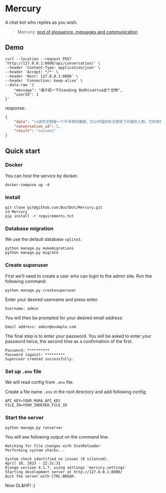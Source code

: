 # Mercury

A chat bot who replies as you wish.

> Mercury: [god of eloquence, messages and communication](https://en.wikipedia.org/wiki/Mercury_(mythology))

## Demo

```
curl --location --request POST 'http://127.0.0.1:8000/api/conversation/' \
--header 'Content-Type: application/json' \
--header 'Accept: */*' \
--header 'Host: 127.0.0.1:8000' \
--header 'Connection: keep-alive' \
--data-raw '{
    "message": "请介绍一下Standing Bodhisattva这个文物",
    "userId": 1
}'
```

response:
```json
{
    "data": "\n这件文物是一个不寻常的雕塑，它以中国的形式表现了印度的人物，它的体积很大，颜色鲜艳。这个人物是菩提达摩，一位佛教僧侣，据信他于520年从印度来到中国，带来了冥想佛教。从他的皱眉和闭眼，我们可以看出他正在深度冥想。他坐在雕塑的基座上，两边有便于操作的洞口，上面有一条题词，记录着日期和捐赠者：“忠实的党彦和麦太太”。",
    "conversation_id": 1,
    "result": "success"
}
```

## Quick start

### Docker

You can host the service by docker.

```shell
docker-compose up -d
```

### Install

```
git clone git@github.com:BustDot/Mercury.git
cd Mercury
pip install -r requirements.txt
```

### Database migration

We use the default database `sqlite3`.

```
python manage.py makemigrations
python manage.py migrate
```

### Create superuser

First we’ll need to create a user who can login to the admin site. Run the following command:

```
python manage.py createsuperuser
```

Enter your desired username and press enter.

```
Username: admin
```

You will then be prompted for your desired email address:

```
Email address: admin@example.com
```

The final step is to enter your password. You will be asked to enter your password twice, the second time as a confirmation of the first.

```
Password: **********
Password (again): *********
Superuser created successfully.
```

### Set up `.env` file

We will read config from `.env` file.

Create a file name `.env` in the root directory and add following config:

```
API_KEY=YOUR_MURA_API_KEY
FILE_ID=YOUR_INDEXED_FILE_ID
```

### Start the server

```
python manage.py runserver
```

You will see following output on the command line:

```
Watching for file changes with StatReloader
Performing system checks...

System check identified no issues (0 silenced).
April 10, 2023 - 22:31:31
Django version 4.1.7, using settings 'mercury.settings'
Starting development server at http://127.0.0.1:8000/
Quit the server with CTRL-BREAK.
```

Now GL&HF! :)